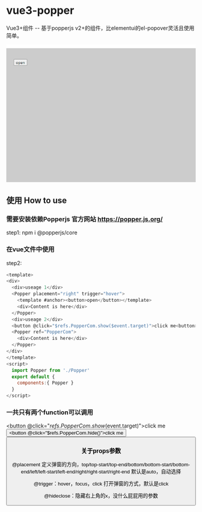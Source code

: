 # vue3-popper
Vue3+组件 -- 基于popperjs v2+的组件，比elementui的el-popover灵活且使用简单。

<img src="demo.gif" />

## 使用 How to use

### 需要安装依赖Popperjs  官方网站 https://popper.js.org/
step1: npm i @popperjs/core  

### 在vue文件中使用
step2: 
```javascript
<template>
<div>
  <div>useage 1</div>
  <Popper placement="right" trigger="hover">
    <template #anchor><button>open</button></template>
    <div>Content is here</div>
  </Popper>
  <div>useage 2</div>
  <button @click="$refs.PopperCom.show($event.target)">click me<button>
  <Popper ref="PopperCom">
    <div>Content is here</div>
  </Popper>
</div>
</template>
<script>
  import Popper from './Popper'
  export default {
    components:{ Popper }
  }
</script>
```
### 一共只有两个function可以调用
<button @click="$refs.PopperCom.show($event.target)">click me<button>
<button @click="$refs.PopperCom.hide()">click me<button>
### 关于props参数 
@placement 定义弹窗的方向，top/top-start/top-end/bottom/bottom-start/bottom-end/left/left-start/left-end/right/right-start/right-end  默认是auto，自动选择
  
@trigger：hover，focus，click 打开弹窗的方式，默认是click

@hideclose：隐藏右上角的x，没什么屁屁用的参数
